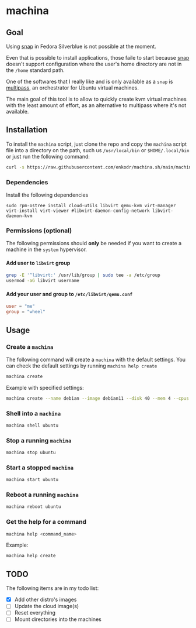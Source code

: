 # machina

## Goal

Using [snap](https://snapcraft.io/) in Fedora Silverblue is not possible at the moment.

Even that is possible to install applications, those faile to start because [snap](https://snapcraft.io/) doesn't support configuration where the user's home directory are not in the `/home` standard path.

One of the softwares that I really like and is only available as a `snap` is [multipass](https://github.com/canonical/multipass), an orchestrator for Ubuntu virtual machines.

The main goal of this tool is to allow to quickly create kvm virtual machines with the least amount of effort, as an alternative to multipass where it's not available.

## Installation

To install the `machina` script, just clone the repo and copy the `machina` script file into a directory on the path, such us `/usr/local/bin` or `$HOME/.local/bin` or just run the following command:

```bash
curl -s https://raw.githubusercontent.com/enkodr/machina.sh/main/machina.sh -o $HOME/.local/bin/machina.sh
```

### Dependencies 

Install the following dependencies

```shell
sudo rpm-ostree install cloud-utils libvirt qemu-kvm virt-manager virt-install virt-viewer #libvirt-daemon-config-network libvirt-daemon-kvm
```

### Permissions (optional)

The following permissions should **only** be needed if you want to create a machine in the `system` hypervisor.

#### Add user to `libvirt` group

```bash
grep -E '^libvirt:' /usr/lib/group | sudo tee -a /etc/group
usermod -aG libvirt username
```

#### Add your user and group to `/etc/libvirt/qemu.conf`

```toml
user = "me"
group = "wheel"
```

## Usage

### Create a `machina`

The following command will create a `machina` with the default settings. You can check the default settings by running `machina help create`

```bash
machina create
```

Example with specified settings:

```bash
machina create --name debian --image debian11 --disk 40 --mem 4 --cpus 2
```

### Shell into a `machina`

```bash
machina shell ubuntu
```

### Stop a running `machina`

```bash
machina stop ubuntu
```

### Start a stopped `machina`

```bash
machina start ubuntu
```

### Reboot a running `machina`

```bash
machina reboot ubuntu
```

### Get the help for a command

```bash
machina help <command_name>
```

Example:
```bash
machina help create
```

## TODO

The following items are in my todo list:

- [X] Add other distro's images
- [ ] Update the cloud image(s)
- [ ] Reset everything
- [ ] Mount directories into the machines
